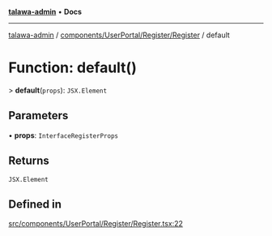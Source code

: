 [**talawa-admin**](../../../../../README.md) • **Docs**

***

[talawa-admin](../../../../../modules.md) / [components/UserPortal/Register/Register](../README.md) / default

# Function: default()

\> **default**(`props`): `JSX.Element`

## Parameters

• **props**: `InterfaceRegisterProps`

## Returns

`JSX.Element`

## Defined in

[src/components/UserPortal/Register/Register.tsx:22](https://github.com/PalisadoesFoundation/talawa-admin/blob/9dd5d7fd647f8a7c9e1c1e14bf645b71b32c51c2/src/components/UserPortal/Register/Register.tsx#L22)

